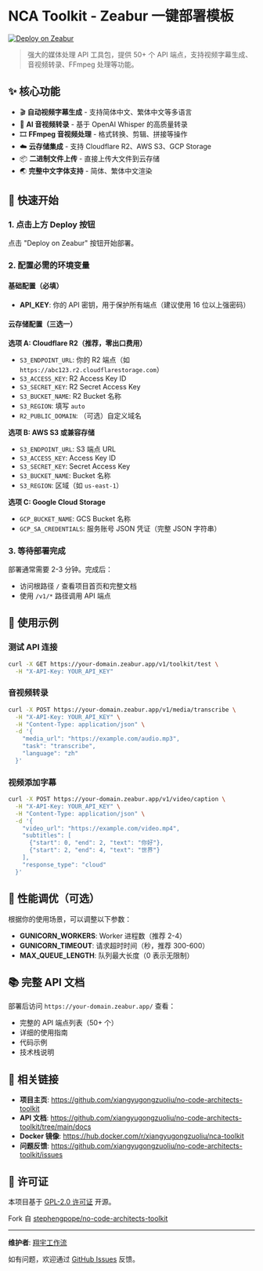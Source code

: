# NCA Toolkit - Zeabur 一键部署模板

[![Deploy on Zeabur](https://zeabur.com/button.svg)](https://zeabur.com/templates/00M7JS?referralCode=xiangyugongzuoliu)

> 强大的媒体处理 API 工具包，提供 50+ 个 API 端点，支持视频字幕生成、音视频转录、FFmpeg 处理等功能。

## ✨ 核心功能

- 🎬 **自动视频字幕生成** - 支持简体中文、繁体中文等多语言
- 🎤 **AI 音视频转录** - 基于 OpenAI Whisper 的高质量转录
- 🎞️ **FFmpeg 音视频处理** - 格式转换、剪辑、拼接等操作
- ☁️ **云存储集成** - 支持 Cloudflare R2、AWS S3、GCP Storage
- 📦 **二进制文件上传** - 直接上传大文件到云存储
- 🌏 **完整中文字体支持** - 简体、繁体中文渲染

## 🚀 快速开始

### 1. 点击上方 Deploy 按钮

点击 "Deploy on Zeabur" 按钮开始部署。

### 2. 配置必需的环境变量

#### 基础配置（必填）

- **API_KEY**: 你的 API 密钥，用于保护所有端点（建议使用 16 位以上强密码）

#### 云存储配置（三选一）

**选项 A: Cloudflare R2（推荐，零出口费用）**
- `S3_ENDPOINT_URL`: 你的 R2 端点（如 `https://abc123.r2.cloudflarestorage.com`）
- `S3_ACCESS_KEY`: R2 Access Key ID
- `S3_SECRET_KEY`: R2 Secret Access Key
- `S3_BUCKET_NAME`: R2 Bucket 名称
- `S3_REGION`: 填写 `auto`
- `R2_PUBLIC_DOMAIN`: （可选）自定义域名

**选项 B: AWS S3 或兼容存储**
- `S3_ENDPOINT_URL`: S3 端点 URL
- `S3_ACCESS_KEY`: Access Key ID
- `S3_SECRET_KEY`: Secret Access Key
- `S3_BUCKET_NAME`: Bucket 名称
- `S3_REGION`: 区域（如 `us-east-1`）

**选项 C: Google Cloud Storage**
- `GCP_BUCKET_NAME`: GCS Bucket 名称
- `GCP_SA_CREDENTIALS`: 服务账号 JSON 凭证（完整 JSON 字符串）

### 3. 等待部署完成

部署通常需要 2-3 分钟。完成后：
- 访问根路径 `/` 查看项目首页和完整文档
- 使用 `/v1/*` 路径调用 API 端点

## 📖 使用示例

### 测试 API 连接

```bash
curl -X GET https://your-domain.zeabur.app/v1/toolkit/test \
  -H "X-API-Key: YOUR_API_KEY"
```

### 音视频转录

```bash
curl -X POST https://your-domain.zeabur.app/v1/media/transcribe \
  -H "X-API-Key: YOUR_API_KEY" \
  -H "Content-Type: application/json" \
  -d '{
    "media_url": "https://example.com/audio.mp3",
    "task": "transcribe",
    "language": "zh"
  }'
```

### 视频添加字幕

```bash
curl -X POST https://your-domain.zeabur.app/v1/video/caption \
  -H "X-API-Key: YOUR_API_KEY" \
  -H "Content-Type: application/json" \
  -d '{
    "video_url": "https://example.com/video.mp4",
    "subtitles": [
      {"start": 0, "end": 2, "text": "你好"},
      {"start": 2, "end": 4, "text": "世界"}
    ],
    "response_type": "cloud"
  }'
```

## 🔧 性能调优（可选）

根据你的使用场景，可以调整以下参数：

- **GUNICORN_WORKERS**: Worker 进程数（推荐 2-4）
- **GUNICORN_TIMEOUT**: 请求超时时间（秒，推荐 300-600）
- **MAX_QUEUE_LENGTH**: 队列最大长度（0 表示无限制）

## 📚 完整 API 文档

部署后访问 `https://your-domain.zeabur.app/` 查看：
- 完整的 API 端点列表（50+ 个）
- 详细的使用指南
- 代码示例
- 技术栈说明

## 🔗 相关链接

- **项目主页**: https://github.com/xiangyugongzuoliu/no-code-architects-toolkit
- **API 文档**: https://github.com/xiangyugongzuoliu/no-code-architects-toolkit/tree/main/docs
- **Docker 镜像**: https://hub.docker.com/r/xiangyugongzuoliu/nca-toolkit
- **问题反馈**: https://github.com/xiangyugongzuoliu/no-code-architects-toolkit/issues

## 📄 许可证

本项目基于 [GPL-2.0 许可证](https://github.com/xiangyugongzuoliu/no-code-architects-toolkit/blob/main/LICENSE) 开源。

Fork 自 [stephengpope/no-code-architects-toolkit](https://github.com/stephengpope/no-code-architects-toolkit)

---

**维护者**: [翔宇工作流](https://xiangyugongzuoliu.com/)

如有问题，欢迎通过 [GitHub Issues](https://github.com/xiangyugongzuoliu/no-code-architects-toolkit/issues) 反馈。
